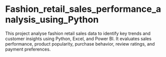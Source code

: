 # Fashion_retail_sales_performance_analysis_using_Python
This project analyse fashion retail sales data to identify key trends and customer insights using Python, Excel, and Power BI. It evaluates sales performance, product popularity, purchase behavior, review ratings, and payment preferences. 


